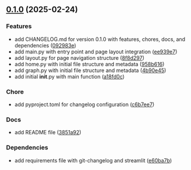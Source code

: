 <!-- insertion marker -->
<a name="0.1.0"></a>

## [0.1.0](https://github.com///compare/44860370b60d7155f3a30dd9fb85f22efdefa19f...0.1.0) (2025-02-24)

### Features

- add CHANGELOG.md for version 0.1.0 with features, chores, docs, and dependencies ([092983e](https://github.com///commit/092983ecbe0c3d9e20c6fcad0751291d584da473))
- add main.py with entry point and page layout integration ([ee939e7](https://github.com///commit/ee939e79be514df93bff15bebfd6e533f2658e53))
- add layout.py for page navigation structure ([8f8d297](https://github.com///commit/8f8d29700c41e6ba975446a0f1cd3ed50caa0614))
- add home.py with initial file structure and metadata ([958b616](https://github.com///commit/958b616a334e549bc20f0f4cf898d0f7ea78536f))
- add graph.py with initial file structure and metadata ([4b90e45](https://github.com///commit/4b90e454d039a28673f2a58d4c234c128f1286a4))
- add initial __init__.py with main function ([a18fd0c](https://github.com///commit/a18fd0cb8bec91a3ed12175178d58ef659df47f1))

### Chore

- add pyproject.toml for changelog configuration ([c6b7ee7](https://github.com///commit/c6b7ee7166f8b2d4052bdc8dcdb5dbd23f30c147))

### Docs

- add README file ([3851a92](https://github.com///commit/3851a92a7220f197de6b6815cdc624e87c99ab1c))

### Dependencies

- add requirements file with git-changelog and streamlit ([e60ba7b](https://github.com///commit/e60ba7bdb908bedc27636bba80d2eb1287663c22))

